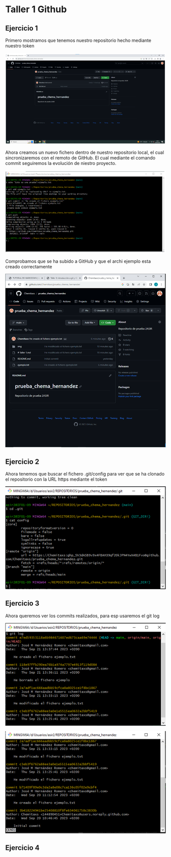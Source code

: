 # Taller 1 Github

## Ejercicio 1

Primero mostramos que tenemos nuestro repositorio hecho mediante nuestro token

![Imagen](img/Captura.png "Imagen")

Ahora creamos un nuevo fichero dentro de nuestro repositorio local, el cual sincronizaremos con el remoto de GitHub. El cual mediante el comando commit seguiremos la evolución de niestro proyecto. 

![Imagen](img/Captura1.png "Imagen 1")

Comprobamos que se ha subido a GitHub y que el archi ejemplo esta creado correctamente

![Imagen](img/Captura2.png "Imagen 2")


## Ejercicio 2

Ahora tenemos que buscar el fichero .git/config para ver que se ha clonado el repositorio con la URL https mediante el token

![Imagen](img/Captura3.png "Imagen 3")


## Ejercicio 3

Ahora queremos ver los commits realizados, para esp usaremos el git log

![Imagen](img/Captura4.png "Imagen 4")  

![Imagen](img/Captura5.png "Imagen 5")

## Ejercicio 4

